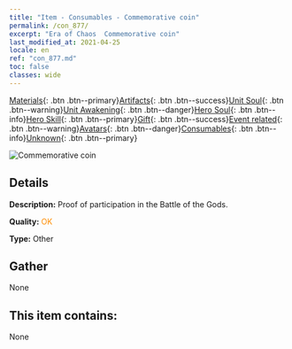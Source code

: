 ```yaml
---
title: "Item - Consumables - Commemorative coin"
permalink: /con_877/
excerpt: "Era of Chaos  Commemorative coin"
last_modified_at: 2021-04-25
locale: en
ref: "con_877.md"
toc: false
classes: wide
---
```

 [Materials](/Items/){: .btn .btn--primary}[Artifacts](/Items/Artifacts/){: .btn .btn--success}[Unit Soul](/Items/UnitSoul/){: .btn .btn--warning}[Unit Awakening](/Items/UnitAwakening/){: .btn .btn--danger}[Hero Soul](/Items/HeroSoul/){: .btn .btn--info}[Hero Skill](/Items/HeroSkill/){: .btn .btn--primary}[Gift](/Items/Gift/){: .btn .btn--success}[Event related](/Items/Events/){: .btn .btn--warning}[Avatars](/Items/Avatars/){: .btn .btn--danger}[Consumables](/Items/Consumables/){: .btn .btn--info}[Unknown](/Items/Unknown/){: .btn .btn--primary}

 ![Commemorative coin](/images/t/i_39970.png)

## Details
 **Description:** Proof of participation in the Battle of the Gods.

 **Quality:** <span style="color: #FF8C00">OK</span>

 **Type:** Other

## Gather

  None

## This item contains:

  None

